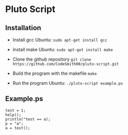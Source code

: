 # Pluto Script

## Installation

-   Install gcc
    Ubuntu:
    `sudo apt-get install gcc`

-   Install make
    Ubuntu:
    `sudo apt-get install make`

-   Clone the github repository
    `git clone https://github.com/CodeSmith00/pluto-script.git`

-   Build the program with the makefile
    `make`

-   Run the program
    Ubuntu:
    `./pluto-script example.ps`

## Example.ps

```
test = 1;
help();
println("test == a);
p = "a";
a = test();
```
